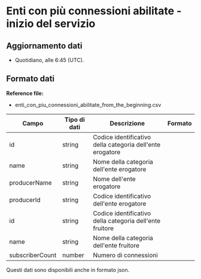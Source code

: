 
# Enti con più connessioni abilitate - inizio del servizio

## Aggiornamento dati

- Quotidiano, alle 6:45 (UTC).

## Formato dati

**Reference file:**

- enti_con_piu_connessioni_abilitate_from_the_beginning.csv<br>

| Campo           | Tipo di dati | Descrizione                                               | Formato |
| --------------- | ------------ | --------------------------------------------------------  | ------- |
| id              | string       | Codice identificativo della categoria dell'ente erogatore |         |
| name            | string       | Nome della categoria dell'ente erogatore                  |         |
| producerName    | string       | Nome dell'ente erogatore                                  |         |
| producerId      | string       | Codice identificativo dell'ente erogatore                 |         |
| id              | string       | Codice identificativo della categoria dell'ente fruitore  |         |
| name            | string       | Nome della categoria dell'ente fruitore                   |         |
| subscriberCount | number       | Numero di connessioni                                     |         |

Questi dati sono disponibili anche in formato json.
